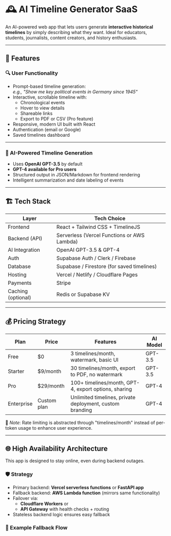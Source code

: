 # 🕰️ AI Timeline Generator SaaS

An AI-powered web app that lets users generate **interactive historical timelines** by simply describing what they want. Ideal for educators, students, journalists, content creators, and history enthusiasts.

---

## 🚀 Features

### 🔍 User Functionality
- Prompt-based timeline generation:  
  _e.g., "Show me key political events in Germany since 1945"_
- Interactive, scrollable timeline with:
  - Chronological events
  - Hover to view details
  - Shareable links
  - Export to PDF or CSV (Pro feature)
- Responsive, modern UI built with React
- Authentication (email or Google)
- Saved timelines dashboard

---

### 🧠 AI-Powered Timeline Generation

- Uses **OpenAI GPT-3.5** by default
- **GPT-4 available for Pro users**
- Structured output in JSON/Markdown for frontend rendering
- Intelligent summarization and date labeling of events

---

## 🏗️ Tech Stack

| Layer              | Tech Choice                          |
|--------------------|--------------------------------------|
| Frontend           | React + Tailwind CSS + TimelineJS    |
| Backend (API)      | Serverless (Vercel Functions or AWS Lambda) |
| AI Integration     | OpenAI GPT-3.5 & GPT-4                |
| Auth               | Supabase Auth / Clerk / Firebase     |
| Database           | Supabase / Firestore (for saved timelines) |
| Hosting            | Vercel / Netlify / Cloudflare Pages  |
| Payments           | Stripe                               |
| Caching (optional) | Redis or Supabase KV                 |

---

## 💰 Pricing Strategy

| Plan       | Price       | Features                                                   | AI Model  |
|------------|-------------|------------------------------------------------------------|-----------|
| Free       | $0          | 3 timelines/month, watermark, basic UI                     | GPT-3.5   |
| Starter    | $9/month    | 30 timelines/month, export to PDF, no watermark            | GPT-3.5   |
| Pro        | $29/month   | 100+ timelines/month, GPT-4, export options, sharing       | GPT-4     |
| Enterprise | Custom plan | Unlimited timelines, private deployment, custom branding   | GPT-4     |

🧠 *Note*: Rate limiting is abstracted through "timelines/month" instead of per-token usage to enhance user experience.

---

## 🌐 High Availability Architecture

This app is designed to stay online, even during backend outages.

### 🛡️ Strategy
- Primary backend: **Vercel serverless functions** or **FastAPI app**
- Fallback backend: **AWS Lambda function** (mirrors same functionality)
- Failover via:
  - **Cloudflare Workers** or
  - **API Gateway** with health checks + routing
- Stateless backend logic ensures easy fallback

### 🔁 Example Fallback Flow

